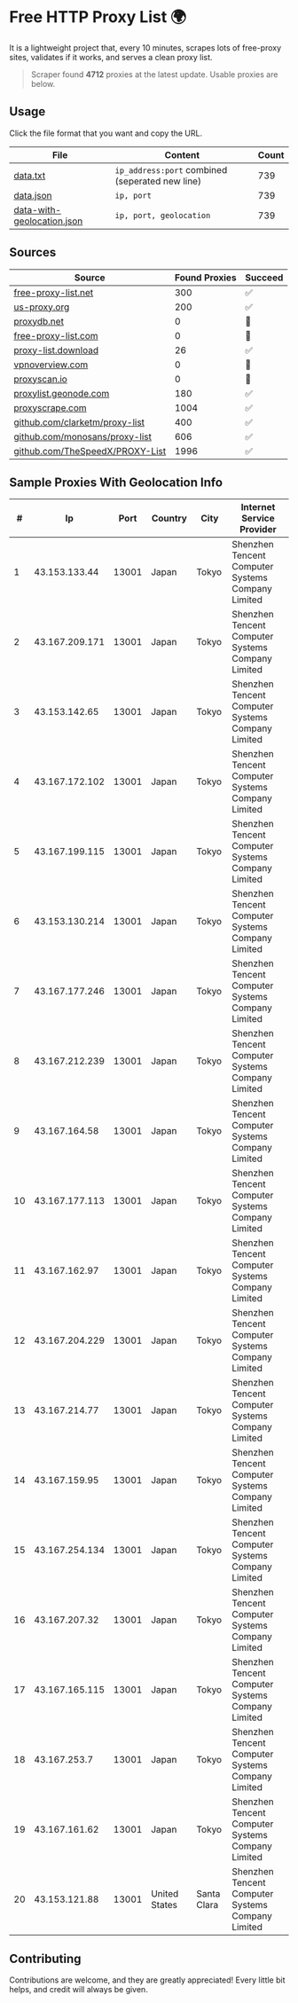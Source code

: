 
# Free HTTP Proxy List 🌍

It is a lightweight project that, every 10 minutes, scrapes lots of free-proxy sites, validates if it works, and serves a clean proxy list.


> Scraper found **4712** proxies at the latest update. Usable proxies are below.

## Usage

Click the file format that you want and copy the URL.


|File|Content|Count|
|----|-------|-----|
|[data.txt](https://raw.githubusercontent.com/themiralay/Proxy-List-World/master/data.txt)|`ip_address:port` combined (seperated new line)|739|
|[data.json](https://raw.githubusercontent.com/themiralay/Proxy-List-World/master/data.json)|`ip, port`|739|
|[data-with-geolocation.json](https://raw.githubusercontent.com/themiralay/Proxy-List-World/master/data-with-geolocation.json)|`ip, port, geolocation`|739|

## Sources

|Source|Found Proxies|Succeed|
|------|-------------|-------|
|[free-proxy-list.net](https://free-proxy-list.net)|300|✅|
|[us-proxy.org](https://www.us-proxy.org)|200|✅|
|[proxydb.net](http://proxydb.net)|0|🚫|
|[free-proxy-list.com](https://free-proxy-list.com/?page=&port=&type%5B%5D=http&type%5B%5D=https&up_time=0&search=Search)|0|🚫|
|[proxy-list.download](https://www.proxy-list.download/HTTP)|26|✅|
|[vpnoverview.com](https://vpnoverview.com/privacy/anonymous-browsing/free-proxy-servers)|0|🚫|
|[proxyscan.io](https://www.proxyscan.io)|0|🚫|
|[proxylist.geonode.com](https://proxylist.geonode.com/api/proxy-list?limit=300&page=1&sort_by=lastChecked&sort_type=desc&protocols=http,https)|180|✅|
|[proxyscrape.com](https://api.proxyscrape.com/v2/?request=displayproxies&protocol=http&timeout=10000&country=all&ssl=all&anonymity=all)|1004|✅|
|[github.com/clarketm/proxy-list](https://raw.githubusercontent.com/clarketm/proxy-list/master/proxy-list-raw.txt)|400|✅|
|[github.com/monosans/proxy-list](https://raw.githubusercontent.com/monosans/proxy-list/main/proxies/http.txt)|606|✅|
|[github.com/TheSpeedX/PROXY-List](https://raw.githubusercontent.com/TheSpeedX/PROXY-List/master/http.txt)|1996|✅|


## Sample Proxies With Geolocation Info

|#|Ip|Port|Country|City|Internet Service Provider|
|-|--|----|-------|----|-------------------------|
|1|43.153.133.44|13001|Japan|Tokyo|Shenzhen Tencent Computer Systems Company Limited|
|2|43.167.209.171|13001|Japan|Tokyo|Shenzhen Tencent Computer Systems Company Limited|
|3|43.153.142.65|13001|Japan|Tokyo|Shenzhen Tencent Computer Systems Company Limited|
|4|43.167.172.102|13001|Japan|Tokyo|Shenzhen Tencent Computer Systems Company Limited|
|5|43.167.199.115|13001|Japan|Tokyo|Shenzhen Tencent Computer Systems Company Limited|
|6|43.153.130.214|13001|Japan|Tokyo|Shenzhen Tencent Computer Systems Company Limited|
|7|43.167.177.246|13001|Japan|Tokyo|Shenzhen Tencent Computer Systems Company Limited|
|8|43.167.212.239|13001|Japan|Tokyo|Shenzhen Tencent Computer Systems Company Limited|
|9|43.167.164.58|13001|Japan|Tokyo|Shenzhen Tencent Computer Systems Company Limited|
|10|43.167.177.113|13001|Japan|Tokyo|Shenzhen Tencent Computer Systems Company Limited|
|11|43.167.162.97|13001|Japan|Tokyo|Shenzhen Tencent Computer Systems Company Limited|
|12|43.167.204.229|13001|Japan|Tokyo|Shenzhen Tencent Computer Systems Company Limited|
|13|43.167.214.77|13001|Japan|Tokyo|Shenzhen Tencent Computer Systems Company Limited|
|14|43.167.159.95|13001|Japan|Tokyo|Shenzhen Tencent Computer Systems Company Limited|
|15|43.167.254.134|13001|Japan|Tokyo|Shenzhen Tencent Computer Systems Company Limited|
|16|43.167.207.32|13001|Japan|Tokyo|Shenzhen Tencent Computer Systems Company Limited|
|17|43.167.165.115|13001|Japan|Tokyo|Shenzhen Tencent Computer Systems Company Limited|
|18|43.167.253.7|13001|Japan|Tokyo|Shenzhen Tencent Computer Systems Company Limited|
|19|43.167.161.62|13001|Japan|Tokyo|Shenzhen Tencent Computer Systems Company Limited|
|20|43.153.121.88|13001|United States|Santa Clara|Shenzhen Tencent Computer Systems Company Limited|



## Contributing

Contributions are welcome, and they are greatly appreciated! Every
little bit helps, and credit will always be given.


